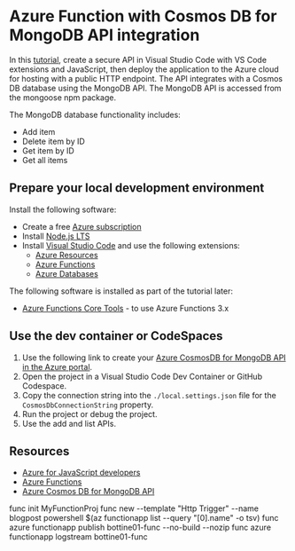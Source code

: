 # Azure Function with Cosmos DB for MongoDB API integration

In this [tutorial]((https://docs.microsoft.com/azure/developer/javascript/tutorial/vscode-function-app-http-trigger/tutorial-vscode-serverless-node-install)), create a secure API in Visual Studio Code with VS Code extensions and JavaScript, then deploy the application to the Azure cloud for hosting with a public HTTP endpoint. The API integrates with a Cosmos DB database using the MongoDB API. The MongoDB API is accessed from the mongoose npm package.

The MongoDB database functionality includes:

* Add item
* Delete item by ID
* Get item by ID
* Get all items

## Prepare your local development environment 

Install the following software: 

* Create a free [Azure subscription](https://azure.microsoft.com/free/)
* Install [Node.js LTS](https://nodejs.org/en/download)
* Install [Visual Studio Code](https://code.visualstudio.com/) and use the following extensions:
    * [Azure Resources](https://marketplace.visualstudio.com/items?itemName=ms-azuretools.vscode-azureresourcegroups)
    * [Azure Functions](https://marketplace.visualstudio.com/items?itemName=ms-azuretools.vscode-azurefunctions)
    * [Azure Databases](https://marketplace.visualstudio.com/items?itemName=ms-azuretools.vscode-cosmosdb)

The following software is installed as part of the tutorial later:

* [Azure Functions Core Tools](https://github.com/Azure/azure-functions-core-tools) - to use Azure Functions 3.x

## Use the dev container or CodeSpaces

1. Use the following link to create your [Azure CosmosDB for MongoDB API in the Azure portal](https://ms.portal.azure.com/#create/Microsoft.DocumentDB). 
1. Open the project in a Visual Studio Code Dev Container or GitHub Codespace.
1. Copy the connection string into the `./local.settings.json` file for the `CosmosDbConnectionString` property.
1. Run the project or debug the project. 
1. Use the add and list APIs. 

## Resources

* [Azure for JavaScript developers](https://docs.microsoft.com/azure/developer/javascript/)
* [Azure Functions](https://docs.microsoft.com/azure/azure-functions/)
* [Azure Cosmos DB for MongoDB API](https://docs.microsoft.com/azure/cosmos-db/mongodb/mongodb-introduction)




func init MyFunctionProj
func new --template "Http Trigger" --name blogpost
powershell $(az functionapp list --query "[0].name" -o tsv)
func azure functionapp publish bottine01-func  --no-build --nozip
func azure functionapp logstream bottine01-func